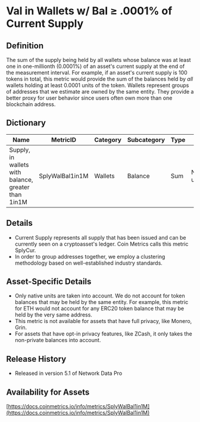 # Val in Wallets w/ Bal ≥ .0001% of Current Supply

## Definition <a href="#definition" id="definition"></a>

The sum of the supply being held by all wallets whose balance was at least one in one-millionth (0.0001%) of an asset's current supply at the end of the measurement interval. For example, if an asset's current supply is 100 tokens in total, this metric would provide the sum of the balances held by _all_ wallets holding at least 0.0001 units of the token. Wallets represent groups of addresses that we estimate are owned by the same entity. They provide a better proxy for user behavior since users often own more than one blockchain address.

## Dictionary <a href="#dictionary" id="dictionary"></a>



| Name                                                | MetricID        | Category | Subcategory | Type | Unit         | Interval |
| --------------------------------------------------- | --------------- | -------- | ----------- | ---- | ------------ | -------- |
| Supply, in wallets with balance, greater than 1in1M | SplyWalBal1in1M | Wallets  | Balance     | Sum  | Native units | 1 day    |

## Details <a href="#details" id="details"></a>

* Current Supply represents all supply that has been issued and can be currently seen on a cryptoasset's ledger. Coin Metrics calls this metric SplyCur.
* In order to group addresses together, we employ a clustering methodology based on well-established industry standards.

## Asset-Specific Details <a href="#asset-specific-details" id="asset-specific-details"></a>

* Only native units are taken into account. We do not account for token balances that may be held by the same entity. For example, this metric for ETH would not account for any ERC20 token balance that may be held by the very same address.
* This metric is not available for assets that have full privacy, like Monero, Grin.
* For assets that have opt-in privacy features, like ZCash, it only takes the non-private balances into account.

## Release History <a href="#release-history" id="release-history"></a>

* Released in version 5.1 of Network Data Pro

## **Availability for Assets** <a href="#availability-for-assets" id="availability-for-assets"></a>

​[https://docs.coinmetrics.io/info/metrics/SplyWalBal1in1M](https://docs.coinmetrics.io/info/metrics/SplyWalBal1in1M)
